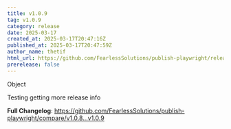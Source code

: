 ```yaml
---
title: v1.0.9
tag: v1.0.9
category: release
date: 2025-03-17
created_at: 2025-03-17T20:47:16Z
published_at: 2025-03-17T20:47:59Z
author_name: thetif
html_url: https://github.com/FearlessSolutions/publish-playwright/releases/tag/v1.0.9
prerelease: false
---
```

Object

Testing getting more release info

**Full Changelog**: https://github.com/FearlessSolutions/publish-playwright/compare/v1.0.8...v1.0.9

